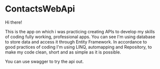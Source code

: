 # ContactsWebApi
Hi there!

This is the app on which i was practicing creating APIs to develop my skills of coding fully working, professional apps.
You can see I'm using database to store data and access it through Entity Framework. 
In accordance to good practices of coding I'm using LINQ, automapping and Repository, to make my code clean, short and as simple as it is possible. 

You can use swagger to try the api out. 
